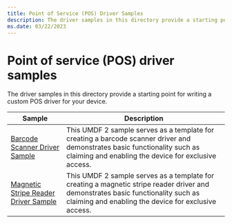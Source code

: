 ```yaml
---
title: Point of Service (POS) Driver Samples
description: The driver samples in this directory provide a starting point for writing a custom POS driver for your device.
ms.date: 03/22/2023
---
```


# Point of service (POS) driver samples

The driver samples in this directory provide a starting point for writing a custom POS driver for your device.

| Sample | Description |
| --- | --- |
| [Barcode Scanner Driver Sample](/samples/microsoft/windows-driver-samples/barcode-scanner-driver-sample) | This UMDF 2 sample serves as a template for creating a barcode scanner driver and demonstrates basic functionality such as claiming and enabling the device for exclusive access. |
| [Magnetic Stripe Reader Driver Sample](/samples/microsoft/windows-driver-samples/magnetic-stripe-reader-driver-sample) | This UMDF 2 sample serves as a template for creating a magnetic stripe reader driver and demonstrates basic functionality such as claiming and enabling the device for exclusive access. |
